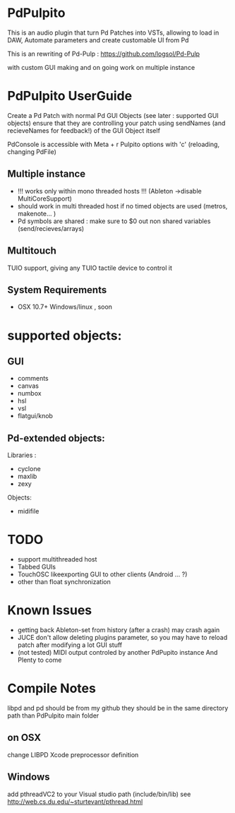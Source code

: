 PdPulpito
==============

This is an audio plugin that turn Pd Patches into VSTs, allowing to load in DAW, Automate parameters and create customable UI from Pd


This is an rewriting of Pd-Pulp : https://github.com/logsol/Pd-Pulp

with custom GUI making and on going work on multiple instance




PdPulpito UserGuide
======

Create a Pd Patch with normal Pd GUI Objects (see later : supported GUI objects)
ensure that they are controlling your patch using sendNames (and recieveNames for feedback!) of the GUI Object itself

PdConsole is accessible with Meta + r
Pulpito options with 'c' (reloading, changing PdFile)

Multiple instance
---------
* !!! works only within mono threaded hosts !!! (Ableton ->disable MultiCoreSupport)
* should work in multi threaded host if no timed objects are used (metros, makenote... )
* Pd symbols are shared : make sure to $0 out non shared variables (send/recieves/arrays)

Multitouch
------
TUIO support, giving any TUIO tactile device to control it


System Requirements
-------
* OSX 10.7+
Windows/linux , soon

supported objects:
=========

GUI
--------
* comments
* canvas
* numbox
* hsl
* vsl
* flatgui/knob



Pd-extended objects:
-------
Libraries : 

* cyclone
* maxlib
* zexy

Objects:

* midifile



TODO 
=====

* support multithreaded host
* Tabbed GUIs
* TouchOSC likeexporting GUI to other clients (Android ... ?)
* other than float synchronization

Known Issues
=====
* getting back Ableton-set from history (after a crash) may crash again
* JUCE don't allow deleting plugins parameter, so you may have to reload patch after modifying a lot GUI stuff
* (not tested) MIDI output controled by another PdPupito instance
And Plenty to come


Compile Notes
=======
libpd and pd should be from my github
they should be in the same directory path than PdPulpito main folder

on OSX 
---------
change LIBPD Xcode preprocessor definition

Windows 
------
add pthreadVC2 to your Visual studio path (include/bin/lib) see http://web.cs.du.edu/~sturtevant/pthread.html
